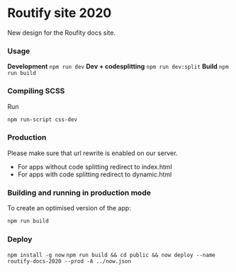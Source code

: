 # Routify site 2020

New design for the Roufity docs site.

### Usage

**Development** ``npm run dev``
**Dev + codesplitting** ``npm run dev:split``
**Build** ``npm run build``

### Compiling SCSS

Run

```bash
npm run-script css-dev
```

### Production

Please make sure that url rewrite is enabled on our server.

- For apps without code splitting redirect to index.html
- For apps with code splitting redirect to dynamic.html


### Building and running in production mode

To create an optimised version of the app:

```bash
npm run build
```

### Deploy

`npm install -g now`
`npm run build && cd public && now deploy --name routify-docs-2020 --prod -A ../now.json`

